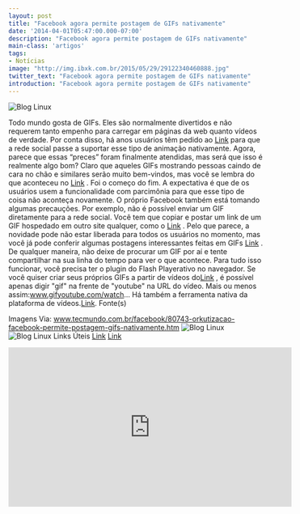 ```yaml
---
layout: post
title: "Facebook agora permite postagem de GIFs nativamente"
date: '2014-04-01T05:47:00.000-07:00'
description: "Facebook agora permite postagem de GIFs nativamente"
main-class: 'artigos'
tags:
- Notícias
image: "http://img.ibxk.com.br/2015/05/29/29122340460888.jpg"
twitter_text: "Facebook agora permite postagem de GIFs nativamente"
introduction: "Facebook agora permite postagem de GIFs nativamente"
---
```

![Blog Linux](http://img.ibxk.com.br/2015/05/29/29122340460888.jpg?w=1040 "Blog Linux")

Todo  mundo gosta de GIFs. Eles são normalmente divertidos e não requerem  tanto empenho para carregar em páginas da web quanto vídeos de verdade.  Por conta disso, há anos usuários têm pedido ao [Link](http://www.tecmundo.com.br/facebook/) para  que a rede social passe a suportar esse tipo de animação nativamente.  Agora, parece que essas “preces” foram finalmente atendidas, mas será  que isso é realmente algo bom?
Claro que aqueles GIFs mostrando pessoas caindo de cara no chão e  similares serão muito bem-vindos, mas você se lembra do que aconteceu no  [Link](http://www.tecmundo.com.br/redes-sociais/) . Foi o começo do fim.
A expectativa é que de os usuários usem a funcionalidade com  parcimônia para que esse tipo de coisa não aconteça novamente. O próprio  Facebook também está tomando algumas precauções. Por exemplo, não é  possível enviar um GIF diretamente para a rede social. Você tem que  copiar e postar um link de um GIF hospedado em outro site qualquer, como  o [Link](http://giphy.com/) .
Pelo que parece, a novidade pode não estar liberada para todos os  usuários no momento, mas você já pode conferir algumas postagens  interessantes feitas em GIFs [Link](https://www.facebook.com/groups/animatedgifs/) .  De qualquer maneira, não deixe de procurar um GIF por aí e tente  compartilhar na sua linha do tempo para ver o que acontece. Para tudo  isso funcionar, você precisa ter o plugin do Flash Playerativo no  navegador.
Se você quiser criar seus próprios GIFs a partir de vídeos do[Link](http://www.tecmundo.com.br/youtube/) , é possível apenas digir "gif" na frente de "youtube" na URL do vídeo. Mais ou menos assim:www.gifyoutube.com/watch...
Há também a ferramenta nativa da plataforma de vídeos.[Link](http://www.tecmundo.com.br/youtube/69238-youtube-permite-criar-gifs-partir-videos-apps-terceiros.htm).
Fonte(s)
 
Imagens
Via: www.tecmundo.com.br/facebook/80743-orkutizacao-facebook-permite-postagem-gifs-nativamente.htm
![Blog Linux](https://1.bp.blogspot.com/-qaOqKNrMXLg/WBOgwhtILgI/AAAAAAAAA4U/TtKoFpQlNL86HqhmZtG7dvaKiyNM0FKPACLcB/s400/aprenda-libreoffice.jpg "Blog Linux")
![Blog Linux](https://1.bp.blogspot.com/-qaOqKNrMXLg/WBOgwhtILgI/AAAAAAAAA4U/TtKoFpQlNL86HqhmZtG7dvaKiyNM0FKPACLcB/s400/aprenda-libreoffice.jpg "Blog Linux")
Links Úteis
[Link](https://pt-br.libreoffice.org/) 
[Link](https://www.documentfoundation.org/) 
<iframe width="560" height="315" src="https://www.youtube.com/embed/pAMtbwGySI0" frameborder="0" allowfullscreen><iframe>
![Blog Linux](https://1.bp.blogspot.com/-qaOqKNrMXLg/WBOgwhtILgI/AAAAAAAAA4U/TtKoFpQlNL86HqhmZtG7dvaKiyNM0FKPACLcB/s400/aprenda-libreoffice.jpg "Blog Linux")
